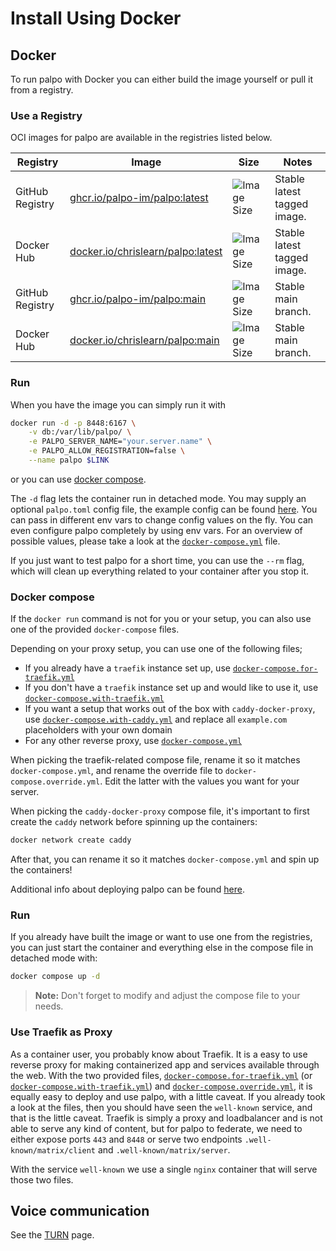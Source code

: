 # Install Using Docker

## Docker

To run palpo with Docker you can either build the image yourself or pull it
from a registry.

### Use a Registry

OCI images for palpo are available in the registries listed below.

| Registry        | Image                                                           | Size                          | Notes                  |
| --------------- | --------------------------------------------------------------- | ----------------------------- | ---------------------- |
| GitHub Registry | [ghcr.io/palpo-im/palpo:latest][gh] | ![Image Size][shield-latest]  | Stable latest tagged image.          |
| Docker Hub      | [docker.io/chrislearn/palpo:latest][dh]             | ![Image Size][shield-latest]  | Stable latest tagged image.          |
| GitHub Registry | [ghcr.io/palpo-im/palpo:main][gh]   | ![Image Size][shield-main]    | Stable main branch.   |
| Docker Hub      | [docker.io/chrislearn/palpo:main][dh]               | ![Image Size][shield-main]    | Stable main branch.   |

[dh]: https://hub.docker.com/r/chrislearn/palpo
[gh]: https://github.com/palpo-im/palpo/pkgs/container/palpo
[shield-latest]: https://img.shields.io/docker/image-size/chrislearn/palpo/latest
[shield-main]: https://img.shields.io/docker/image-size/chrislearn/palpo/main

### Run

When you have the image you can simply run it with

```bash
docker run -d -p 8448:6167 \
    -v db:/var/lib/palpo/ \
    -e PALPO_SERVER_NAME="your.server.name" \
    -e PALPO_ALLOW_REGISTRATION=false \
    --name palpo $LINK
```

or you can use [docker compose](#docker-compose).

The `-d` flag lets the container run in detached mode. You may supply an
optional `palpo.toml` config file, the example config can be found
[here](../configuration/examples.md). You can pass in different env vars to
change config values on the fly. You can even configure palpo completely by
using env vars. For an overview of possible values, please take a look at the
[`docker-compose.yml`](docker-compose.yml) file.

If you just want to test palpo for a short time, you can use the `--rm`
flag, which will clean up everything related to your container after you stop
it.

### Docker compose

If the `docker run` command is not for you or your setup, you can also use one
of the provided `docker-compose` files.

Depending on your proxy setup, you can use one of the following files;

- If you already have a `traefik` instance set up, use
[`docker-compose.for-traefik.yml`](docker-compose.for-traefik.yml)
- If you don't have a `traefik` instance set up and would like to use it, use
[`docker-compose.with-traefik.yml`](docker-compose.with-traefik.yml)
- If you want a setup that works out of the box with `caddy-docker-proxy`, use
[`docker-compose.with-caddy.yml`](docker-compose.with-caddy.yml) and replace all
`example.com` placeholders with your own domain
- For any other reverse proxy, use [`docker-compose.yml`](docker-compose.yml)

When picking the traefik-related compose file, rename it so it matches
`docker-compose.yml`, and rename the override file to
`docker-compose.override.yml`. Edit the latter with the values you want for your
server.

When picking the `caddy-docker-proxy` compose file, it's important to first
create the `caddy` network before spinning up the containers:

```bash
docker network create caddy
```

After that, you can rename it so it matches `docker-compose.yml` and spin up the
containers!

Additional info about deploying palpo can be found [here](generic.md).

### Run

If you already have built the image or want to use one from the registries, you
can just start the container and everything else in the compose file in detached
mode with:

```bash
docker compose up -d
```

> **Note:** Don't forget to modify and adjust the compose file to your needs.

### Use Traefik as Proxy

As a container user, you probably know about Traefik. It is a easy to use
reverse proxy for making containerized app and services available through the
web. With the two provided files,
[`docker-compose.for-traefik.yml`](docker-compose.for-traefik.yml) (or
[`docker-compose.with-traefik.yml`](docker-compose.with-traefik.yml)) and
[`docker-compose.override.yml`](docker-compose.override.yml), it is equally easy
to deploy and use palpo, with a little caveat. If you already took a look at
the files, then you should have seen the `well-known` service, and that is the
little caveat. Traefik is simply a proxy and loadbalancer and is not able to
serve any kind of content, but for palpo to federate, we need to either
expose ports `443` and `8448` or serve two endpoints `.well-known/matrix/client`
and `.well-known/matrix/server`.

With the service `well-known` we use a single `nginx` container that will serve
those two files.

## Voice communication

See the [TURN](../turn.md) page.

[nix-buildlayeredimage]: https://ryantm.github.io/nixpkgs/builders/images/dockertools/#ssec-pkgs-dockerTools-buildLayeredImage
[oci-image-def]: https://github.com/chrislearn/palpo/blob/main/nix/pkgs/oci-image/default.nix
